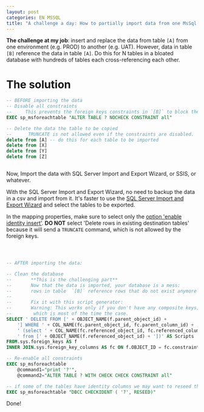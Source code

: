 ```yaml
---
layout: post
categories: EN MSSQL
title: "A challenge a day: How to partially import data from one MsSql database to another, using DTS/SSIS"
---
```


**The challenge at my job**: insert and replace the data from table `[A]` from one environment (e.g. PROD) to another (e.g. UAT). However, data in table `[B]` reference the data in table `[A]`.
Do this for N tables in a bloated database with hundreds of tables each cross-referencing each other.

# The solution

```sql
-- BEFORE importing the data
-- Disable all constraints
--     This prevents the foreign keys constraints in `[B]` to block the import
EXEC sp_msforeachtable "ALTER TABLE ? NOCHECK CONSTRAINT all"

-- Delete the data the table to be copied
--      TRUNCATE is not allowed even if the constraints are disabled.
delete from [A] -- do this for each table to be imported
delete from [X] 
delete from [Y] 
delete from [Z] 



```
Now, Import the data with SQL Server Import and Export Wizard, or SSIS, or whatever.


With the SQL Server Import and Export Wizard, no need to backup the data in a csv and import from it.
It's faster to use the [SQL Server Import and Export Wizard](http://dynamicsgpblogster.wordpress.com/category/sql-server/page/3/)
and select the tables to be exported.

In the mapping properties, make sure to select only the [option 'enable identity insert'](http://bergdaniel.se/wp-content/upload/legacy/enable%20identity%20insert.png).
**DO NOT** select 'Delete rows in existing destination tables' because it will send a `TRUNCATE` command, which is not allowed by the foreign keys.

```sql



-- AFTER importing the data:

-- Clean the database
--       **This is the challenging part**
--       Now that the data is imported, your database is a mess:
--       rows in table  `[B]` reference rows that do not exist anymore in table `[A]` !
--
--       Fix it with this script generator:
--       Warning: This works only if you don't have any composite keys,
--        which is most of the time the case.
SELECT ' DELETE FROM [' + OBJECT_NAME(f.parent_object_id) +
	'] WHERE ' + COL_NAME(fc.parent_object_id, fc.parent_column_id) + ' not in '+
	' (select ' + COL_NAME(fc.referenced_object_id, fc.referenced_column_id) +
	' from [' + OBJECT_NAME(f.referenced_object_id) + '])' AS Scripts
FROM.sys.foreign_keys AS f
INNER JOIN.sys.foreign_key_columns AS fc ON f.OBJECT_ID = fc.constraint_object_id

-- Re-enable all constraints
EXEC sp_msforeachtable 
	@command1="print '?'",
	@command2="ALTER TABLE ? WITH CHECK CHECK CONSTRAINT all"

-- if some of the tables have identity columns we may want to reseed them
EXEC sp_msforeachtable "DBCC CHECKIDENT ( '?', RESEED)" 
```

Done!
